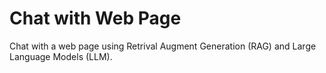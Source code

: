 # Chat with Web Page

Chat with a web page using Retrival Augment Generation (RAG) and Large Language Models (LLM).
